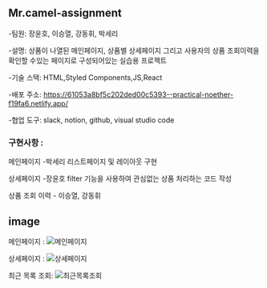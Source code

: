 ## Mr.camel-assignment 

-팀원: 장윤호, 이승열, 강동휘, 박세리

-설명: 상품이 나열된 메인페이지, 상품별 상세페이지 그리고 사용자의 상품 조회이력을 확인할 수있는 페이지로 구성되어있는 실습용 프로젝트 

-기술 스택: HTML,Styled Components,JS,React

-배포 주소: https://61053a8bf5c202ded00c5393--practical-noether-f19fa6.netlify.app/

-협업 도구: slack, notion, github, visual studio code


### 구현사항 : 

메인페이지 -박세리 
리스트페이지 및 레이아웃 구현

상세페이지 -장윤호 
filter 기능을 사용하여 관심없는 상품 처리하는 코드 작성

상품 조회 이력 - 이승열, 강동휘

## image

메인페이지 : ![메인페이지](https://ifh.cc/g/G4u5mD.png)

상세페이지 : ![상세페이지](https://ifh.cc/g/5DAItw.png)

최근 목록 조회: ![최근목록조회](https://ifh.cc/g/fAFqTO.jpg)



